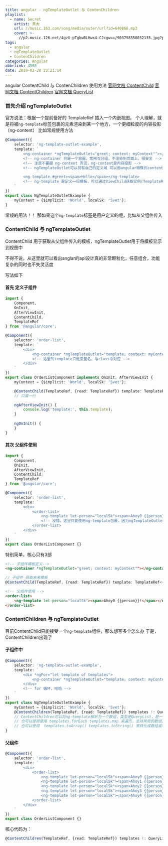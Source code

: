 ```yaml
---
title: angular - ngTemplateOutlet 与 ContenChildren
playlist:
  - name: Secret
    artist: 茶太
    url: //music.163.com/song/media/outer/url?id=640866.mp3
    cover: >-
      //p2.music.126.net/4gzU-pTgbwBLHwx4-CJcgw==/903798558032135.jpg?param=90y90
tags:
  - angular
  - ngTemplateOutlet
  - ContenChildren
categories: Angular
abbrlink: 4568
date: 2019-03-28 23:21:14
---
```


angular ContentChild 与 ContenChildren 使用方法
[官网文档 ContentChild](https://www.angular.cn/api/core/ContentChild)
[官网文档 ContentChildren](https://www.angular.cn/api/core/ContentChildren)
[官网文档 QueryList](https://www.angular.cn/api/core/QueryList)

<!-- more -->

### 首先介绍 ngTemplateOutlet 
官方说法：根据一个提前备好的 TemplateRef 插入一个内嵌视图。
个人理解，就是将被<code>ng-template</code>标签包裹的元素渲染到某一个地方，一个更细粒度的内容投影（ng-content）
比如常规使用方法
```ts
@Component({
    selector: 'ng-template-outlet-example',
    template: `
        <ng-container *ngTemplateOutlet="greet; context: myContext""></ng-container>
        <!-- ng-container 只是一个容器，常用与分组，不渲染到页面上，很安全 -->
        <!-- 注意不要跟 ng-content 弄混，ng-content是内容投影 -->
        <!-- ngTemplateOutlet可以具有自己的定义域 可以用angular特殊的content语法来定义；跟vue的作用于插槽作用相同  -->

        <ng-template #greet><span>Hello</span></ng-template>
        <!-- ng-template 是定义一组模板，可以通过ViewChild获取实例(TemplateRef) -->
    `
})
export class NgTemplateOutletExample {
    myContext = {$implicit: 'World', localSk: 'Svet'};
}
```
常规的用法！！
那如果这个<code>ng-template</code>标签是用户定义的呢，比如从父组件传入

### ContentChild 与 ngTemplateOutlet
ContentChild 用于获取从父组件传入的模板，ngTemplateOutlet用于将模板显示到视图中

不得不说，从这里就可以看出anglar的api设计真的非常颗粒化，任意组合，功能复杂的同时也不失灵活度

写法如下
#### 首先 定义子组件
```ts
import {
    Component,
    OnInit,
    AfterViewInit,
    ContentChild,
    TemplateRef
} from '@angular/core';

@Component({
    selector: 'order-list',
    template: `
        <div>
            <ng-container *ngTemplateOutlet="template; context: myContext"></ng-container>
            <!-- 这里的template只是变量名，与class中对应 -->
        </div>
    `
})
export class OrderListComponent implements OnInit, AfterViewInit {
    myContext = {$implicit: 'World', localSk: 'Svet'};

    @ContentChild(TemplateRef, {read: TemplateRef}) template: TemplateRef<{ $implicit: number; timer: number }>;
    // 只需一行

    ngAfterViewInit() {
        console.log('template:', this.template);
    }
    
    ngOnInit() {
    }
}
```
#### 其次 父组件使用
```ts
import {
    Component,
    OnInit,
    AfterViewInit,
    ContentChild,
    TemplateRef
} from '@angular/core';

@Component({
    selector: 'order-list',
    template: `
        <div>
            <order-list>
                <ng-template let-person="localSk"><span>Ahoy0 {{person}}!</span></ng-template>
                <!-- 没错，这里只能使用ng-template包裹，因为ngTemplateOutlet只是获取模板的，如果是组件的话，有更好用的方案-->
            </order-list>
        </div>
    `
})
export class OrderListComponent {}
```
特别简单，核心只有3部
```html
<!-- 子组件模板定义-->
<ng-container *ngTemplateOutlet="greet; context: myContext""></ng-container>
```
```ts
// 子组件 获取未来模板
@ContentChild(TemplateRef, {read: TemplateRef}) template: TemplateRef<{ $implicit: number; timer: number }>;
```
```html
<!-- 父组件使用 -->
<order-list>
    <ng-template let-person="localSk"><span>Ahoy0 {{person}}!</span></ng-template>
</order-list>
```

### ContentChildren 与 ngTemplateOutlet
目前ContentChild只能接受一个<code>ng-template</code>组件，那么想写多个怎么办
于是，ContentChildren出现了

#### 子组件中
```ts
@Component({
    selector: 'ng-template-outlet-example',
    template: `
        <div *ngFor="let template of templates">
            <ng-container *ngTemplateOutlet="template; context: myContext"></ng-container>
        </div>
        <!-- for 循环，哈哈 -->
    `
})
export class NgTemplateOutletExample {
    myContext = {$implicit: 'World', localSk: 'Svet'};
    @ContentChildren(TemplateRef, {read: TemplateRef}) templates !: QueryList<any>;
    // ContentChildren可以将ng-template解析为一个数组，类型是QueryList，是一个塞满TemplateRef的集合，可以使用for of 来遍历
    // 也可以使用使用 templates.forEach templates.map 来遍历，支持常用的数组方法，如：map filte find reduce forEach some
    // 也可以使用  templates.toArray() templates.toString() 来转化成数组或者字符串
}
```
#### 父组件

```ts
@Component({
    selector: 'order-list',
    template: `
        <div>
            <order-list>
                <ng-template let-person="localSk"><span>Ahoy0 {{person}}!</span></ng-template>
                <ng-template let-person="localSk"><span>Ahoy1 {{person}}!</span></ng-template>
                <ng-template let-person="localSk"><span>Ahoy2 {{person}}!</span></ng-template>
                <ng-template let-person="localSk"><span>Ahoy3 {{person}}!</span></ng-template>
                <ng-template let-person="localSk"><span>Ahoy4 {{person}}!</span></ng-template>
            </order-list>
        </div>
    `
})
export class OrderListComponent {}
```
核心代码为：
```ts
@ContentChildren(TemplateRef, {read: TemplateRef}) templates !: QueryList<any>;
```
